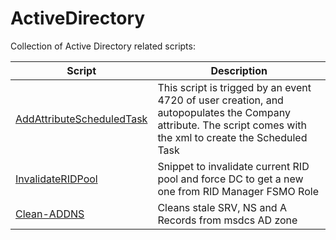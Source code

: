 # ActiveDirectory

Collection of Active Directory related scripts:

|Script|Description|
|----|----|
|<a href=https://github.com/juanorphanos/ActiveDirectory/tree/main/AddAttributeScheduledTask> AddAttributeScheduledTask </a>| This script is trigged by an event 4720 of user creation, and autopopulates the Company attribute. The script comes with the xml to create the Scheduled Task|
|<a href=https://github.com/juanorphanos/ActiveDirectory/tree/main/InvalidateRIDPool>InvalidateRIDPool </a>| Snippet to invalidate current RID pool and force DC to get a new one from RID Manager FSMO Role|
|<a href=https://github.com/juanorphanos/ActiveDirectory/tree/main/Clean-ADDNS>Clean-ADDNS </a>| Cleans stale SRV, NS and A Records from msdcs AD zone |
